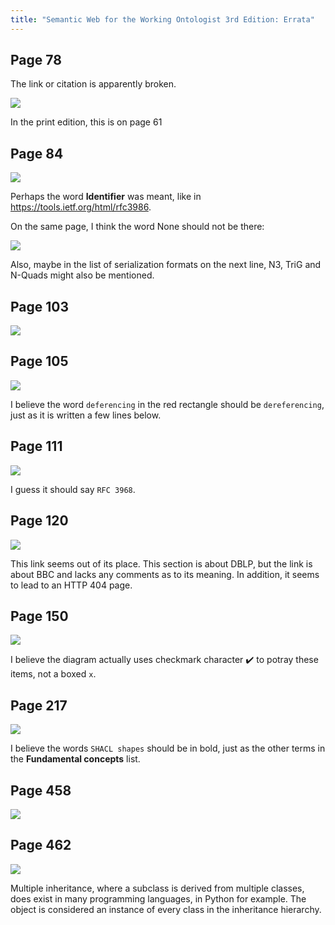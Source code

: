 ```yaml
---
title: "Semantic Web for the Working Ontologist 3rd Edition: Errata"
---
```


## Page 78

The link or citation is apparently broken.

![](2020-12-30_19-06-swwo-1.png)

In the print edition, this is on page 61

## Page 84

![](2020-12-30_19-28-swwo-page84.png)

Perhaps the word **Identifier** was meant, like in https://tools.ietf.org/html/rfc3986.

On the same page, I think the word None should not be there:

![](2020-12-30_19-35-swwo-page84.png)

Also, maybe in the list of serialization formats on the next line, N3, TriG and N-Quads might also be mentioned.

## Page 103

![](2020-12-31_15-11-swwo-page103.png)

## Page 105

![](2020-12-31_15-17-swwo-page105.png)

I believe the word `deferencing` in the red rectangle should be `dereferencing`, just as it is written a few lines below.

## Page 111

![](2020-12-31_15-34-swwo-page111.png)

I guess it should say `RFC 3968`.

## Page 120

![](2020-12-31_19-02-swwo-page120.png)

This link seems out of its place. This section is about DBLP, but the link is about BBC and lacks any comments as to its meaning. In addition, it seems to lead to an HTTP 404 page.

## Page 150

![](2021-01-01_12-44-swwo-page150.png)

I believe the diagram actually uses checkmark character :heavy_check_mark: to potray these items, not a boxed `x`.

## Page 217

![](2021-01-01_20-54-swwo-page217.png)

I believe the words `SHACL shapes` should be in bold, just as the other terms in the **Fundamental concepts** list.

## Page 458

![](2021-04-25_17-00-swwo-page458.png)

## Page 462

![](2021-04-26_20-57-swwo-page462.png)

Multiple inheritance, where a subclass is derived from multiple classes, does exist in many programming languages, in Python for example. The object is considered an instance of every class in the inheritance hierarchy.
